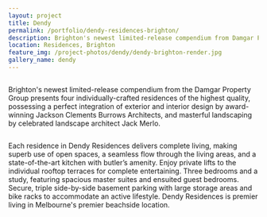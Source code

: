 ```yaml
---
layout: project
title: Dendy
permalink: /portfolio/dendy-residences-brighton/
description: Brighton's newest limited-release compendium from Damgar Property Group presents four individually-crafted residences, design by award-winning Jackson Clements Burrows Architects and masterful landscaping by celebrated landscape architect Jack Merlo.
location: Residences, Brighton
feature_img: /project-photos/dendy/dendy-brighton-render.jpg
gallery_name: dendy
---
```


<div class="row project-detail-content">
  <div class="small-11 medium-10 medium-offset-1 columns">
    <div class="row">
      <div class="large-6 columns">
        <div class="column">
          <p class="project-detail-lead">Brighton&apos;s newest limited-release compendium from the Damgar Property Group presents four individually-crafted residences of the highest quality, possessing a perfect integration of exterior and interior design by award-winning Jackson Clements Burrows Architects, and masterful landscaping by celebrated landscape architect Jack Merlo.</p>
        </div>
      </div>
      <div class="large-6 columns float-left">
        <div class="column">
          <p>Each residence in Dendy Residences delivers complete living, making superb use of open spaces, a seamless flow through the living areas, and a state-of-the-art kitchen with butler&rsquo;s amenity. Enjoy private lifts to the individual rooftop terraces for complete entertaining. Three bedrooms and a study, featuring spacious master suites and ensuited guest bedrooms.  Secure, triple side-by-side basement parking with large storage areas and bike racks to accommodate an active lifestyle. Dendy Residences is premier living in Melbourne&apos;s premier beachside location.</p>
        </div>
      </div>
    </div>
  </div>
</div>
